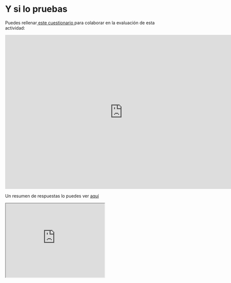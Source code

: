 
# Y si lo pruebas

Puedes rellenar[ este cuestionario ](https://docs.google.com/forms/d/e/1FAIpQLSdRHV3m4MjUXPg1uUiRE54EuPCfSOOBZRjMqKkLGNCGzTub0g/viewform)para colaborar en la evaluación de esta actividad:

<iframe width="760" height="500" src="https://docs.google.com/forms/d/e/1FAIpQLSdRHV3m4MjUXPg1uUiRE54EuPCfSOOBZRjMqKkLGNCGzTub0g/viewform?embedded=true" frameborder="0" marginheight="0" marginwidth="0"></iframe>

Un resumen de respuestas lo puedes ver [aquí](https://docs.google.com/forms/d/1drk8zE68Y_HeR3UR1y_qzmkcXWHF5foL8zTWNUwCtd0/viewanalytics)

<iframe width="320" height="240" src="https://docs.google.com/spreadsheets/d/1hn6CDuH_MekLyzGDWOERGLCLr_Ae3BS-ITgmBkgiknY/pubhtml?gid=908192595&amp;single=true&amp;widget=true&amp;headers=false"></iframe>

